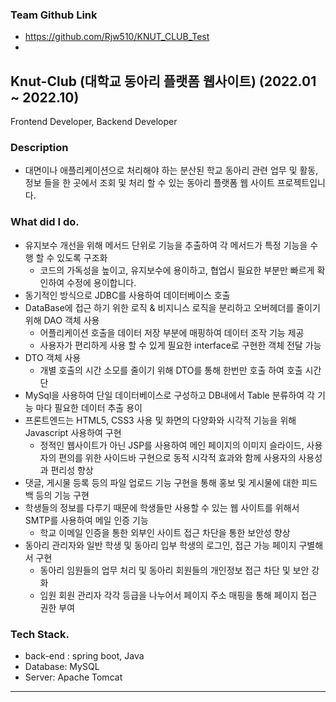 ### **Team Github Link**
- https://github.com/Rjw510/KNUT_CLUB_Test
- 
## Knut-Club (대학교 동아리 플랫폼 웹사이트) (2022.01 ~ 2022.10)

Frontend Developer, Backend Developer

### Description

- 대면이나 애플리케이션으로 처리해야 하는 분산된 학교 동아리 관련 업무 및 활동, 정보 들을 한 곳에서 조회 및 처리 할 수 있는 동아리 플랫폼 웹 사이트 프로젝트입니다.

### **What did I do.**

- 유지보수 개선을 위해 메서드 단위로 기능을 추출하여 각 메서드가 특정 기능을 수행 할 수 있도록 구조화
    - 코드의 가독성을 높이고, 유지보수에 용이하고, 협업시 필요한 부분만 빠르게 확인하여 수정에 용이합니다.
- 동기적인 방식으로 JDBC를 사용하여 데이터베이스 호출
- DataBase에 접근 하기 위한 로직 & 비지니스 로직을 분리하고 오버헤더를 줄이기 위해 DAO 객체 사용
    - 어플리케이션 호출을 데이터 저장 부분에 매핑하여 데이터 조작 기능 제공
    - 사용자가 편리하게 사용 할 수 있게 필요한 interface로 구현한 객체 전달 가능
- DTO 객체 사용
    - 개별 호출의 시간 소모를 줄이기 위해 DTO를 통해 한번만 호출 하여 호출 시간 단
- MySql을 사용하여 단일 데이터베이스로 구성하고 DB내에서 Table 분류하여 각 기능 마다 필요한 데이터 추출 용이
- 프론트엔드는 HTML5, CSS3 사용 및 화면의 다양화와 시각적 기능을 위해 Javascript 사용하여 구현
    - 정적인 웹사이트가 아닌 JSP를 사용하여 메인 페이지의 이미지 슬라이드, 사용자의 편의를 위한 사이드바 구현으로 동적 시각적 효과와 함께 사용자의 사용성과 편리성 향상
- 댓글, 게시물 등록 등의 파일 업로드 기능 구현을 통해 홍보 및 게시물에 대한 피드백 등의 기능 구현
- 학생들의 정보를 다루기 때문에 학생들만 사용할 수 있는 웹 사이트를 위해서 SMTP를 사용하여 메일 인증 기능
    - 학교 이메일 인증을 통한 외부인 사이트 접근 차단을 통한 보안성 향상
- 동아리 관리자와 일반 학생 및 동아리 입부 학생의 로그인, 접근 가능 페이지 구별해서 구현
    - 동아리 임원들의 업무 처리 및 동아리 회원들의 개인정보 접근 차단 및 보안 강화
    - 임원 회원 관리자 각각 등급을 나누어서 페이지 주소 매핑을 통해 페이지 접근 권한 부여

### **Tech Stack.**

- back-end : spring boot, Java
- Database: MySQL
- Server: Apache Tomcat



---
